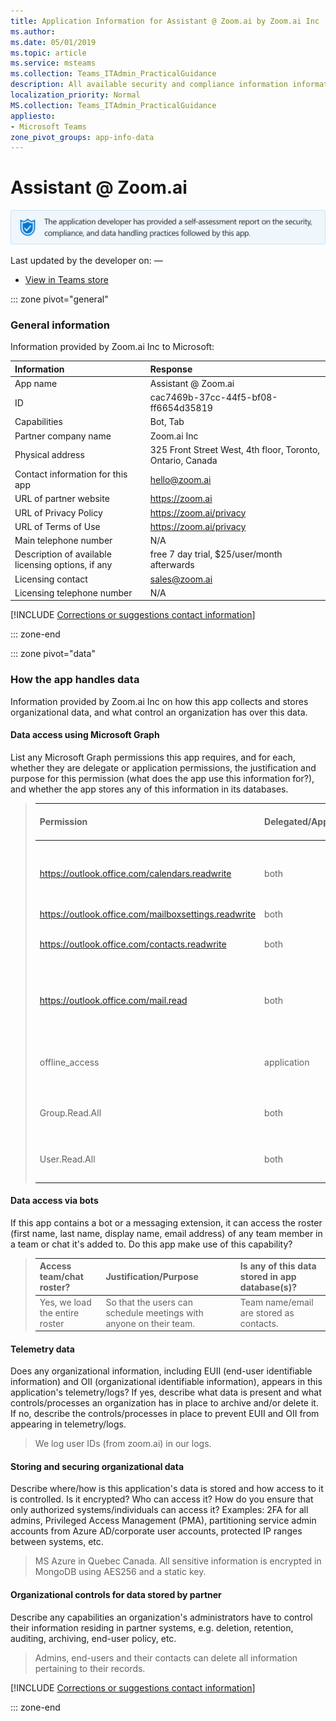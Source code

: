 ```yaml
---
title: Application Information for Assistant @ Zoom.ai by Zoom.ai Inc
ms.author: 
ms.date: 05/01/2019
ms.topic: article
ms.service: msteams
ms.collection: Teams_ITAdmin_PracticalGuidance
description: All available security and compliance information information for Assistant @ Zoom.ai, its data handling policies, its Microsoft Cloud App Security app catalog information, and security/compliance information in the CSA STAR registry.
localization_priority: Normal
MS.collection: Teams_ITAdmin_PracticalGuidance
appliesto:
- Microsoft Teams
zone_pivot_groups: app-info-data
---
```

# Assistant @ Zoom.ai

<p></p><img alt="Self-attestation logo" src="./images/attested.png" width="650"/>
<p>Last updated by the developer on: —</p>

* <a href="https://teams.microsoft.com/l/app/cac7469b-37cc-44f5-bf08-ff6654d35819" target="_blank">View in Teams store</a>

::: zone pivot="general"

### General information

Information provided by Zoom.ai Inc to Microsoft:

| **Information** | **Response** |
|:----------------|:-------------|
| App name | Assistant @ Zoom.ai |
| ID | cac7469b-37cc-44f5-bf08-ff6654d35819 |
| Capabilities | Bot, Tab |
| Partner company name | Zoom.ai Inc |
| Physical address | 325 Front Street West, 4th floor, Toronto, Ontario, Canada |
| Contact information for this app | hello@zoom.ai |
| URL of partner website | <https://zoom.ai> |
| URL of Privacy Policy | <https://zoom.ai/privacy> |
| URL of Terms of Use | <https://zoom.ai/privacy> |
| Main telephone number | N/A |
| Description of available licensing options, if any | free 7 day trial, $25/user/month afterwards |
| Licensing contact | sales@zoom.ai |
| Licensing telephone number | N/A |

 [!INCLUDE [Corrections or suggestions contact information](./includes/corrections-or-suggestions.md)]

::: zone-end

::: zone pivot="data"

### How the app handles data

Information provided by Zoom.ai Inc on how this app collects and stores organizational data, and what control an organization has over this data.

#### Data access using Microsoft Graph

List any Microsoft Graph permissions this app requires, and for each, whether they are delegate or application permissions, the justification and purpose for this permission (what does the app use this information for?), and whether the app stores any of this information in its databases.

>| **Permission**  | **Delegated/Application** | **Justification/Purpose** | **Is any of this data stored in app database(s)?** |
>|:----------------|:--------------------------|:--------------------------|:---------------------------------------------------|
>| https://outlook.office.com/calendars.readwrite | both | access to user&#x27;s calendar events | meetings are cached in our mongoDB on Azure, but descriptions are encrypted |
>| https://outlook.office.com/mailboxsettings.readwrite | both | user&#x27;s timezone | user&#x27;s timezone |
>| https://outlook.office.com/contacts.readwrite | both | read the user&#x27;s contacts (so that we can invite them to a meeting) | contact&#x27;s name &amp; email |
>| https://outlook.office.com/mail.read | both | (optional) is used to read email meta data to under who the user&#x27;s most important contacts are (via Machine Learning) | contact email/name, frequency/recency of interactions |
>| offline_access | application | we need to read and write through our back-end anytime, without the user being present | n/a |
>| Group.Read.All | both | (optional) read corporate user groups (for scheduling with groups) | group name and members |
>| User.Read.All | both | (optional) read corporate users (for scheduling with coworkers) | user&#x27;s name &amp; email (stored as a contact) |

#### Data access via bots

If this app contains a bot or a messaging extension, it can access the roster (first name, last name, display name, email address) of any team member in a team or chat it's added to. Do this app make use of this capability?


>| **Access team/chat roster?**  | **Justification/Purpose** | **Is any of this data stored in app database(s)?** |
>|:--------------------------------|:---------------------|:--------------------------|
>| Yes, we load the entire roster  | So that the users can schedule meetings with anyone on their team. | Team name/email are stored as contacts. |

#### Telemetry data

Does any organizational information, including EUII (end-user identifiable information) and OII (organizational identifiable information), appears in this application's telemetry/logs? If yes, describe what data is present and what controls/processes an organization has in place to archive and/or delete it. If no, describe the controls/processes in place to prevent EUII and OII from appearing in telemetry/logs.

>We log user IDs (from zoom.ai) in our logs.

#### Storing and securing organizational data

Describe where/how is this application's data is stored and how access to it is controlled. Is it encrypted? Who can access it? How do you ensure that only authorized systems/individuals can access it? Examples: 2FA for all admins, Privileged Access Management (PMA), partitioning service admin accounts from Azure AD/corporate user accounts, protected IP ranges between systems, etc.

>MS Azure in Quebec Canada.  All sensitive information is encrypted in MongoDB using AES256 and a static key.

#### Organizational controls for data stored by partner

Describe any capabilities an organization's administrators have to control their information residing in partner systems, e.g. deletion, retention, auditing, archiving, end-user policy, etc.

>Admins, end-users and their contacts can delete all information pertaining to their records.

[!INCLUDE [Corrections or suggestions contact information](./includes/corrections-or-suggestions.md)]

::: zone-end


